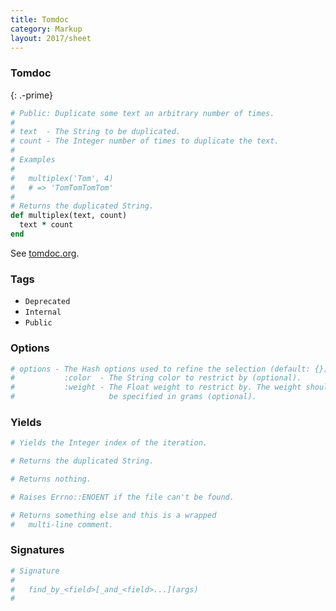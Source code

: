 ```yaml
---
title: Tomdoc
category: Markup
layout: 2017/sheet
---
```


### Tomdoc
{: .-prime}

```ruby
# Public: Duplicate some text an arbitrary number of times.
#
# text  - The String to be duplicated.
# count - The Integer number of times to duplicate the text.
#
# Examples
#
#   multiplex('Tom', 4)
#   # => 'TomTomTomTom'
#
# Returns the duplicated String.
def multiplex(text, count)
  text * count
end
```

See [tomdoc.org](http://tomdoc.org/).

### Tags

- `Deprecated`
- `Internal`
- `Public`

### Options

```ruby
# options - The Hash options used to refine the selection (default: {}):
#           :color  - The String color to restrict by (optional).
#           :weight - The Float weight to restrict by. The weight should
#                     be specified in grams (optional).
```

### Yields

```ruby
# Yields the Integer index of the iteration.
```

```ruby
# Returns the duplicated String.
```

```ruby
# Returns nothing.
```

```ruby
# Raises Errno::ENOENT if the file can't be found.
```

```ruby
# Returns something else and this is a wrapped
#   multi-line comment.
```

### Signatures

```ruby
# Signature
#
#   find_by_<field>[_and_<field>...](args)
#
```
